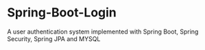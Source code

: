 # Spring-Boot-Login
A user authentication system implemented with Spring Boot, Spring Security, Spring JPA and MYSQL 
